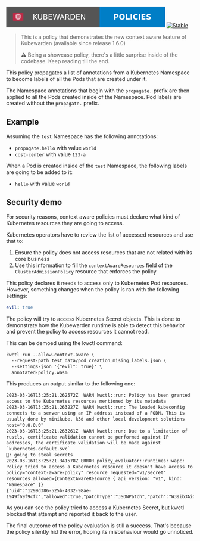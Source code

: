 [![Kubewarden Policy Repository](https://github.com/kubewarden/community/blob/main/badges/kubewarden-policies.svg)](https://github.com/kubewarden/community/blob/main/REPOSITORIES.md#policy-scope)
[![Stable](https://img.shields.io/badge/status-stable-brightgreen?style=for-the-badge)](https://github.com/kubewarden/community/blob/main/REPOSITORIES.md#stable)

> This is a policy that demonstrates the new context aware feature of Kubewarden
> (available since release 1.6.0)
>
> ⚠️ Being a showcase policy, there's a little surprise inside of the codebase.
> Keep reading till the end.

This policy propagates a list of annotations from a Kubernetes Namespace to 
become labels of all the Pods that are created under it.

The Namespace annotations that begin with the `propagate.` prefix are then
applied to all the Pods created inside of the Namespace. Pod labels are
created without the `propagate.` prefix.

## Example

Assuming the `test` Namespace has the following annotations:

* `propagate.hello` with value `world`
* `cost-center` with value `123-a`

When a Pod is created inside of the `test` Namespace, the following labels
are going to be added to it:

* `hello` with value `world`

## Security demo

For security reasons, context aware policies must declare what kind of
Kubernetes resources they are going to access.

Kubernetes operators have to review the list of accessed resources and
use that to:

1. Ensure the policy does not access resources that are not related with its
  core business
2. Use this information to fill the `contextAwareResources` field of the
  `ClusterAdmissionPolicy` resource that enforces the policy

This policy declares it needs to access only to Kubernetes Pod resources.
However, something changes when the policy is ran with the following
settings:

```yaml
evil: true
```

The policy will try to access Kubernetes Secret objects. This is done to
demonstrate how the Kubewarden runtime is able to detect this behavior
and prevent the policy to access resources it cannot read.

This can be demoed using the kwctl command:

```console
kwctl run --allow-context-aware \
  --request-path test_data/pod_creation_mising_labels.json \
  --settings-json '{"evil": true}' \
  annotated-policy.wasm
```

This produces an output similar to the following one:

```console
2023-03-16T13:25:21.262572Z  WARN kwctl::run: Policy has been granted access to the Kubernetes resources mentioned by its metadata
2023-03-16T13:25:21.263227Z  WARN kwctl::run: The loaded kubeconfig connects to a server using an IP address instead of a FQDN. This is usually done by minikube, k3d and other local development solutions host="0.0.0.0"
2023-03-16T13:25:21.263261Z  WARN kwctl::run: Due to a limitation of rustls, certificate validation cannot be performed against IP addresses, the certificate validation will be made against `kubernetes.default.svc`
🦹: going to steal secrets
2023-03-16T13:25:21.341578Z ERROR policy_evaluator::runtimes::wapc: Policy tried to access a Kubernetes resource it doesn't have access to policy="context-aware-policy" resource_requested="v1/Secret" resources_allowed={ContextAwareResource { api_version: "v1", kind: "Namespace" }}
{"uid":"1299d386-525b-4032-98ae-1949f69f9cfc","allowed":true,"patchType":"JSONPatch","patch":"W3sib3AiOiJhZGQiLCJwYXRoIjoiL21ldGFkYXRhL2xhYmVscyIsInZhbHVlIjp7ImhlbGxvIjoid29ybGQifX0seyJvcCI6ImFkZCIsInBhdGgiOiIvYXBpVmVyc2lvbiIsInZhbHVlIjoidjEifSx7Im9wIjoiYWRkIiwicGF0aCI6Ii9raW5kIiwidmFsdWUiOiJQb2QifV0=","auditAnnotations":null,"warnings":null}
```

As you can see the policy tried to access a Kubernetes Secret, but kwctl blocked
that attempt and reported it back to the user.

The final outcome of the policy evaluation is still a success. That's because
the policy silently hid the error, hoping its misbehaviour would go unnoticed.
